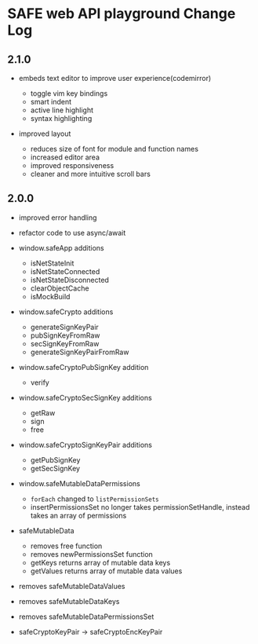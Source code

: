 # SAFE web API playground Change Log

## 2.1.0

- embeds text editor to improve user experience(codemirror)
  - toggle vim key bindings
  - smart indent
  - active line highlight
  - syntax highlighting

- improved layout
  - reduces size of font for module and function names
  - increased editor area
  - improved responsiveness
  - cleaner and more intuitive scroll bars

## 2.0.0

- improved error handling

- refactor code to use async/await

- window.safeApp additions
  - isNetStateInit
  - isNetStateConnected
  - isNetStateDisconnected
  - clearObjectCache
  - isMockBuild

- window.safeCrypto additions
  - generateSignKeyPair
  - pubSignKeyFromRaw
  - secSignKeyFromRaw
  - generateSignKeyPairFromRaw

- window.safeCryptoPubSignKey addition
  - verify

- window.safeCryptoSecSignKey additions
  - getRaw
  - sign
  - free

- window.safeCryptoSignKeyPair additions
  - getPubSignKey
  - getSecSignKey

- window.safeMutableDataPermissions
  - `forEach` changed to `listPermissionSets`
  - insertPermissionsSet no longer takes permissionSetHandle, instead takes an array of permissions

- safeMutableData
  - removes free function
  - removes newPermissionsSet function
  - getKeys returns array of mutable data keys
  - getValues returns array of mutable data values

- removes safeMutableDataValues
- removes safeMutableDataKeys
- removes safeMutableDataPermissionsSet

- safeCryptoKeyPair -> safeCryptoEncKeyPair
